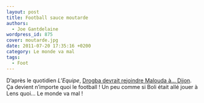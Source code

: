 ```yaml
---
layout: post
title: Football sauce moutarde
authors:
  - Joe Gantdelaine
wordpress_id: 875
cover: moutarde.jpg
date: 2011-07-20 17:35:16 +0200
category: Le monde va mal
tags:
  - Foot
---
```


D’après le quotidien _L’Equipe_, [Drogba devrait rejoindre Malouda à… Dijon][1].
Ça devient n’importe quoi le football ! Un peu comme si Boli était allé jouer à
Lens quoi… Le monde va mal !

[1]:
  https://www.lequipe.fr/Football/breves2011/20110720_150745_freddy-drogba-a-dijon.html
